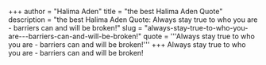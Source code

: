 +++
author = "Halima Aden"
title = "the best Halima Aden Quote"
description = "the best Halima Aden Quote: Always stay true to who you are - barriers can and will be broken!"
slug = "always-stay-true-to-who-you-are---barriers-can-and-will-be-broken!"
quote = '''Always stay true to who you are - barriers can and will be broken!'''
+++
Always stay true to who you are - barriers can and will be broken!
